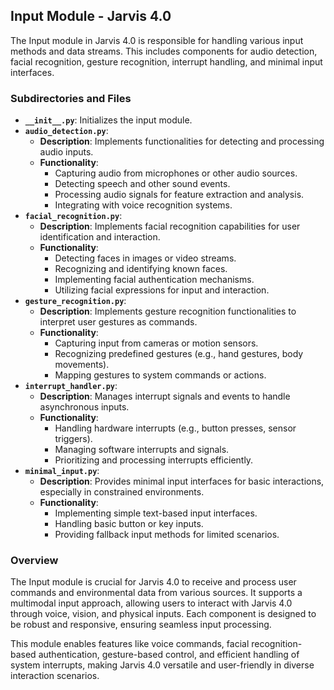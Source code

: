 ## Input Module - Jarvis 4.0

The Input module in Jarvis 4.0 is responsible for handling various input methods and data streams. This includes components for audio detection, facial recognition, gesture recognition, interrupt handling, and minimal input interfaces.

### Subdirectories and Files

- **`__init__.py`**: Initializes the input module.
- **`audio_detection.py`**:
    - **Description**: Implements functionalities for detecting and processing audio inputs.
    - **Functionality**:
        - Capturing audio from microphones or other audio sources.
        - Detecting speech and other sound events.
        - Processing audio signals for feature extraction and analysis.
        - Integrating with voice recognition systems.
- **`facial_recognition.py`**:
    - **Description**: Implements facial recognition capabilities for user identification and interaction.
    - **Functionality**:
        - Detecting faces in images or video streams.
        - Recognizing and identifying known faces.
        - Implementing facial authentication mechanisms.
        - Utilizing facial expressions for input and interaction.
- **`gesture_recognition.py`**:
    - **Description**: Implements gesture recognition functionalities to interpret user gestures as commands.
    - **Functionality**:
        - Capturing input from cameras or motion sensors.
        - Recognizing predefined gestures (e.g., hand gestures, body movements).
        - Mapping gestures to system commands or actions.
- **`interrupt_handler.py`**:
    - **Description**: Manages interrupt signals and events to handle asynchronous inputs.
    - **Functionality**:
        - Handling hardware interrupts (e.g., button presses, sensor triggers).
        - Managing software interrupts and signals.
        - Prioritizing and processing interrupts efficiently.
- **`minimal_input.py`**:
    - **Description**: Provides minimal input interfaces for basic interactions, especially in constrained environments.
    - **Functionality**:
        - Implementing simple text-based input interfaces.
        - Handling basic button or key inputs.
        - Providing fallback input methods for limited scenarios.

### Overview

The Input module is crucial for Jarvis 4.0 to receive and process user commands and environmental data from various sources. It supports a multimodal input approach, allowing users to interact with Jarvis 4.0 through voice, vision, and physical inputs. Each component is designed to be robust and responsive, ensuring seamless input processing.

This module enables features like voice commands, facial recognition-based authentication, gesture-based control, and efficient handling of system interrupts, making Jarvis 4.0 versatile and user-friendly in diverse interaction scenarios.